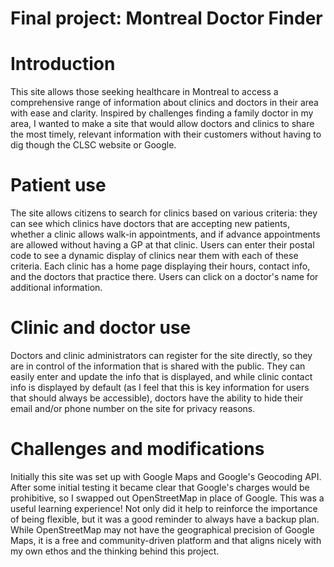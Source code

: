 # Final project: Montreal Doctor Finder

# Introduction

This site allows those seeking healthcare in Montreal to access a comprehensive range of information about clinics and doctors in their area with ease and clarity. Inspired by challenges finding a family doctor in my area, I wanted to make a site that would allow doctors and clinics to share the most timely, relevant information with their customers without having to dig though the CLSC website or Google.

# Patient use

The site allows citizens to search for clinics based on various criteria: they can see which clinics have doctors that are accepting new patients, whether a clinic allows walk-in appointments, and if advance appointments are allowed without having a GP at that clinic. Users can enter their postal code to see a dynamic display of clinics near them with each of these criteria. Each clinic has a home page displaying their hours, contact info, and the doctors that practice there. Users can click on a doctor's name for additional information.

# Clinic and doctor use

Doctors and clinic administrators can register for the site directly, so they are in control of the information that is shared with the public. They can easily enter and update the info that is displayed, and while clinic contact info is displayed by default (as I feel that this is key information for users that should always be accessible), doctors have the ability to hide their email and/or phone number on the site for privacy reasons.

# Challenges and modifications

Initially this site was set up with Google Maps and Google's Geocoding API. After some initial testing it became clear that Google's charges would be prohibitive, so I swapped out OpenStreetMap in place of Google. This was a useful learning experience! Not only did it help to reinforce the importance of being flexible, but it was a good reminder to always have a backup plan. While OpenStreetMap may not have the geographical precision of Google Maps, it is a free and community-driven platform and that aligns nicely with my own ethos and the thinking behind this project.

